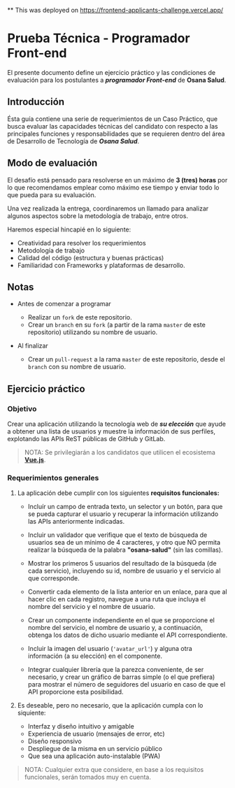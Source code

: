 ** This was deployed on https://frontend-applicants-challenge.vercel.app/

# Prueba Técnica - Programador Front-end

El presente documento define un ejercicio práctico y las condiciones de evaluación para los postulantes a **_programador Front-end_** de **Osana Salud**.

## Introducción

Ésta guía contiene una serie de requerimientos de un Caso Práctico, que busca evaluar las capacidades técnicas del candidato con respecto a las principales funciones y responsabilidades que se requieren dentro del área de Desarrollo de Tecnología de **_Osana Salud_**.

## Modo de evaluación

El desafío está pensado para resolverse en un máximo de **3 (tres) horas** por lo que recomendamos emplear como máximo ese tiempo y enviar todo lo que pueda para su evaluación.

Una vez realizada la entrega, coordinaremos un llamado para analizar algunos aspectos sobre la metodología de trabajo, entre otros.

Haremos especial hincapié en lo siguiente:

  * Creatividad para resolver los requerimientos
  * Metodología de trabajo
  * Calidad del código (estructura y buenas prácticas)
  * Familiaridad con Frameworks y plataformas de desarrollo.

## Notas

* Antes de comenzar a programar

    - Realizar un `fork` de este repositorio.
    - Crear un `branch` en su `fork` (a partir de la rama `master` de este repositorio) utilizando su nombre de usuario.

* Al finalizar

    - Crear un `pull-request` a la rama `master` de este repositorio, desde el `branch` con su nombre de usuario.

## Ejercicio práctico

### Objetivo

Crear una aplicación utilizando la tecnología web de **_su elección_** que ayude a obtener una lista de usuarios y muestre la información de sus perfiles, explotando las APIs ReST públicas de GitHub y GitLab.

> NOTA: Se privilegiarán a los candidatos que utilicen el ecosistema **[Vue.js](https://vuejs.org)**.

### Requerimientos generales

1. La aplicación debe cumplir con los siguientes **requisitos funcionales:**

    - Incluír un campo de entrada texto, un selector y un botón, para que se pueda capturar el usuario y recuperar la información utilizando las APIs anteriormente indicadas.

    - Incluir un validador que verifique que el texto de búsqueda de usuarios sea de un mínimo de 4 caracteres, y otro que NO permita realizar la búsqueda de la palabra **"osana-salud"** (sin las comillas).

    - Mostrar los primeros 5 usuarios del resultado de la búsqueda (de cada servicio), incluyendo su id, nombre de usuario y el servicio al que corresponde.

    - Convertir cada elemento de la lista anterior en un enlace, para que al hacer clic en cada registro, navegue a una ruta que incluya el nombre del servicio y el nombre de usuario.

    - Crear un componente independiente en el que se proporcione el nombre del servicio, el nombre de usuario y, a continuación, obtenga los datos de dicho usuario mediante el API correspondiente.

    - Incluir la imagen del usuario (`'avatar_url'`) y alguna otra información (a su elección) en el componente.

    - Integrar cualquier librería que la parezca conveniente, de ser necesario, y crear un gráfico de barras simple (o el que prefiera) para mostrar el número de seguidores del usuario en caso de que el API proporcione esta posibilidad.

2. Es deseable, pero no necesario, que la aplicación cumpla con lo siquiente:

    - Interfaz y diseño intuitivo y amigable
    - Experiencia de usuario (mensajes de error, etc)
    - Diseño responsivo
    - Despliegue de la misma en un servicio público
    - Que sea una aplicación auto-instalable (PWA)

> NOTA: Cualquier extra que considere, en base a los requisitos funcionales, serán tomados muy en cuenta.

